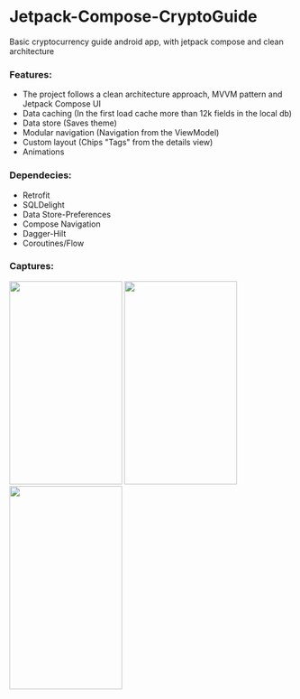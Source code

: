 # Jetpack-Compose-CryptoGuide
Basic cryptocurrency guide android app, with jetpack compose and clean architecture

### Features:
* The project follows a clean architecture approach, MVVM pattern and Jetpack Compose UI
* Data caching (In the first load cache more than 12k fields in the local db)
* Data store (Saves theme)
* Modular navigation (Navigation from the ViewModel)
* Custom layout (Chips "Tags" from the details view)
* Animations

### Dependecies:
* Retrofit
* SQLDelight
* Data Store-Preferences
* Compose Navigation
* Dagger-Hilt
* Coroutines/Flow

### Captures:
<p float="left">
   <img width="200" height="360" src="https://user-images.githubusercontent.com/70621340/144942434-23476fa3-af60-4a15-9a02-a7bc0c487975.jpg"> 
  <img width="200" height="360" src="https://user-images.githubusercontent.com/70621340/144942436-82fac7a1-4730-4818-abdf-02e40dda932f.jpg">
 <img width="200" height="360" src="https://user-images.githubusercontent.com/70621340/142868428-ebec6786-fea7-4902-b5aa-9b42e3fa2aab.jpg">
  </p>



